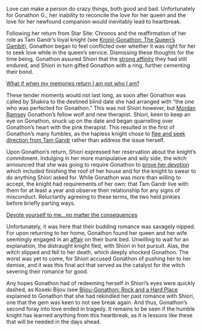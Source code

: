 <!-- title: The Witch’s Trials -->

Love can make a person do crazy things, both good and bad. Unfortunately for Gonathon G., her inability to reconcile the love for her queen and the love for her newfound companion would inevitably lead to heartbreak. 

Following her return from Star Site: Chronos and the reaffirmation of her role as Tam Gandr’s loyal knight (see [Kronii-Gonathon: The Queen’s Gambit](#edge:tam-gandr-gonathon-g-right-2-bottom-1)), Gonathon began to feel conflicted over whether it was right for her to seek love while in the queen’s service. Dismissing these thoughts for the time being, Gonathon assured Shiori that the [strong affinity](https://youtu.be/BSPi8sTHdAY?t=2h50m6s) they had still endured, and Shiori in turn gifted Gonathon with a ring, further cementing their bond. 

[What if when my memories return I am not who I am?](#embed:https://youtu.be/BSPi8sTHdAY?t=2h52m33s)

These tender moments would not last long, as soon after Gonathon was called by Shakira to the destined blind date she had arranged with “the one who was perfected for Gonathon.” This was not Shiori however, but [Mordan Ramsey](https://youtu.be/BSPi8sTHdAY?t=3h11m48s) Gonathon’s fellow wolf and new therapist. Shiori, keen to keep an eye on Gonathon, snuck up on the date and began quarrelling over Gonathon’s heart with the pink therapist. This resulted in the first of Gonathon’s many fumbles, as the hapless knight chose to [flee and seek direction from Tam Gandr](https://youtu.be/BSPi8sTHdAY?t=3h18m18s) rather than address the issue herself. 

Upon Gonathon’s return, Shiori expressed her reservation about the knight’s commitment. Indulging in her more manipulative and wily side, the witch announced that she was going to require Gonathon to [prove her devotion](https://youtu.be/BSPi8sTHdAY?t=3h39m36s) which included finishing the roof of her house and for the knight to swear to do anything Shiori asked for. While Gonathon was more than willing to accept, the knight had requirements of her own: that Tam Gandr live with them for at least a year and observe their relationship for any signs of misconduct. Reluctantly agreeing to these terms, the two held pinkies before briefly parting ways. 

[Devote yourself to me…no matter the consequences](#embed:https://youtu.be/BSPi8sTHdAY?t=3h51m2s)

Unfortunately, it was here that their budding romance was savagely nipped. For upon returning to her home, Gonathon found her queen and her wife seemingly engaged in an [affair](https://youtu.be/BSPi8sTHdAY?t=4h31m02s) on their bunk bed. Unwilling to wait for an explanation, the distraught knight fled, with Shiori in hot pursuit. Alas, the witch slipped and fell to her death, which deeply shocked Gonathon. The worst was yet to come, for Shiori accused Gonathon of pushing her to her demise, and it was this final act that served as the catalyst for the witch severing their romance for good. 

Any hopes Gonathon had of redeeming herself in Shiori’s eyes were quickly dashed, as Koseki Bijou (see [Bijou-Gonathon: Rock and a Hard Place](#edge:gonathon-g-koseki-bijou-left-3-left-3) explained to Gonathon that she had rekindled her past romance with Shiori, one that the gem was keen to not see break again. And thus, Gonathon’s second foray into love ended in tragedy. It remains to be seen if the humble knight has learned anything from this heartbreak, as it is lessons like these that will be needed in the days ahead.